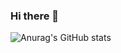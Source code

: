 ### Hi there 👋

![Anurag's GitHub stats](https://github-readme-stats.vercel.app/api?username=GianMariaRicciolini&show_icons=true&hide=contribs,prs&cache_seconds=86400&title_color=9B5A48&text_color=10171F&icon_color=9B5A48&bg_color=899076)
